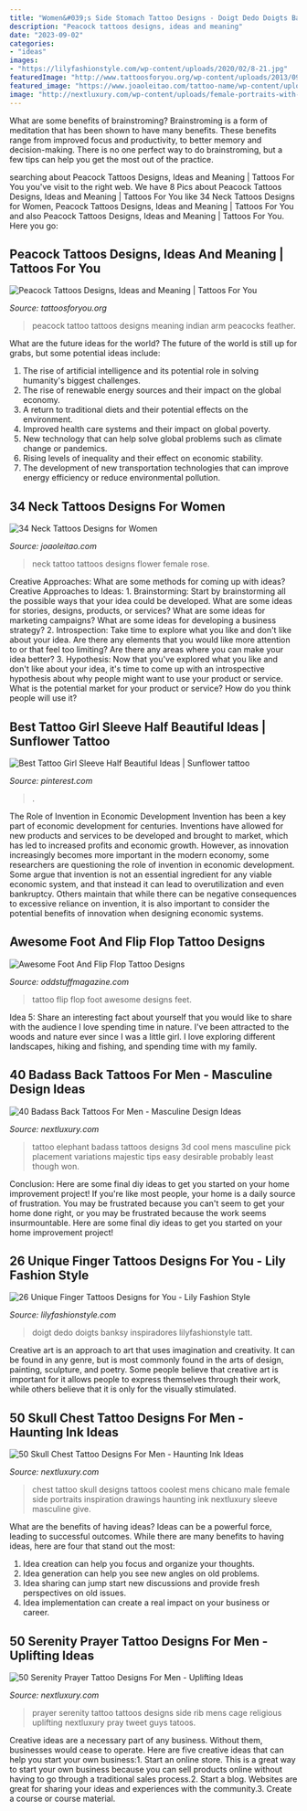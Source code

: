 ```yaml
---
title: "Women&#039;s Side Stomach Tattoo Designs - Doigt Dedo Doigts Banksy Inspiradores Lilyfashionstyle Tatt"
description: "Peacock tattoos designs, ideas and meaning"
date: "2023-09-02"
categories:
- "ideas"
images:
- "https://lilyfashionstyle.com/wp-content/uploads/2020/02/8-21.jpg"
featuredImage: "http://www.tattoosforyou.org/wp-content/uploads/2013/09/Peacock-Tattoo-768x1024.jpg"
featured_image: "https://www.joaoleitao.com/tattoo-name/wp-content/uploads/neck-tattoo-ideas-rose.jpg"
image: "http://nextluxury.com/wp-content/uploads/female-portraits-with-skull-male-chest-tattoo-designs.jpg"
---
```



What are some benefits of brainstroming?
Brainstroming is a form of meditation that has been shown to have many benefits. These benefits range from improved focus and productivity, to better memory and decision-making. There is no one perfect way to do brainstroming, but a few tips can help you get the most out of the practice.

	

		
searching about Peacock Tattoos Designs, Ideas and Meaning | Tattoos For You you've visit to the right web. We have 8 Pics about Peacock Tattoos Designs, Ideas and Meaning | Tattoos For You like 34 Neck Tattoos Designs for Women, Peacock Tattoos Designs, Ideas and Meaning | Tattoos For You and also Peacock Tattoos Designs, Ideas and Meaning | Tattoos For You. Here you go:
		
    
## Peacock Tattoos Designs, Ideas And Meaning | Tattoos For You

<img loading=lazy src="http://www.tattoosforyou.org/wp-content/uploads/2013/09/Peacock-Tattoo-768x1024.jpg" onerror="this.onerror=null;this.src='https://tse4.mm.bing.net/th?id=OIP.MDxKSn3sOpqIrDI_d8xSqgHaJ4&amp;pid=15.1';" alt="Peacock Tattoos Designs, Ideas and Meaning | Tattoos For You">

_Source: tattoosforyou.org_

>peacock tattoo tattoos designs meaning indian arm peacocks feather. 

	

What are the future ideas for the world?
The future of the world is still up for grabs, but some potential ideas include: 
1. The rise of artificial intelligence and its potential role in solving humanity's biggest challenges. 
2. The rise of renewable energy sources and their impact on the global economy. 
3. A return to traditional diets and their potential effects on the environment. 
4. Improved health care systems and their impact on global poverty. 
5. New technology that can help solve global problems such as climate change or pandemics. 
6. Rising levels of inequality and their effect on economic stability. 
7. The development of new transportation technologies that can improve energy efficiency or reduce environmental pollution.

    
## 34 Neck Tattoos Designs For Women

<img loading=lazy src="https://www.joaoleitao.com/tattoo-name/wp-content/uploads/neck-tattoo-ideas-rose.jpg" onerror="this.onerror=null;this.src='https://tse1.mm.bing.net/th?id=OIP.7bUtdsU18WCE9ibGM4BjbQHaKW&amp;pid=15.1';" alt="34 Neck Tattoos Designs for Women">

_Source: joaoleitao.com_

>neck tattoo tattoos designs flower female rose. 

	

Creative Approaches: What are some methods for coming up with ideas?
Creative Approaches to Ideas: 1. Brainstorming: Start by brainstorming all the possible ways that your idea could be developed. What are some ideas for stories, designs, products, or services? What are some ideas for marketing campaigns? What are some ideas for developing a business strategy? 2. Introspection: Take time to explore what you like and don't like about your idea. Are there any elements that you would like more attention to or that feel too limiting? Are there any areas where you can make your idea better? 3. Hypothesis: Now that you've explored what you like and don't like about your idea, it's time to come up with an introspective hypothesis about why people might want to use your product or service. What is the potential market for your product or service? How do you think people will use it? 
    
## Best Tattoo Girl Sleeve Half Beautiful Ideas | Sunflower Tattoo

<img loading=lazy src="https://i.pinimg.com/736x/db/c1/63/dbc1636dbd3050f2df5723d4689ab4bf.jpg" onerror="this.onerror=null;this.src='https://tse4.mm.bing.net/th?id=OIP.SxlMuwYVsl6mVgHl0InoCAAAAA&amp;pid=15.1';" alt="Best Tattoo Girl Sleeve Half Beautiful Ideas | Sunflower tattoo">

_Source: pinterest.com_

>. 

	

The Role of Invention in Economic Development
Invention has been a key part of economic development for centuries. Inventions have allowed for new products and services to be developed and brought to market, which has led to increased profits and economic growth. 
However, as innovation increasingly becomes more important in the modern economy, some researchers are questioning the role of invention in economic development. Some argue that invention is not an essential ingredient for any viable economic system, and that instead it can lead to overutilization and even bankruptcy. Others maintain that while there can be negative consequences to excessive reliance on invention, it is also important to consider the potential benefits of innovation when designing economic systems.

    
## Awesome Foot And Flip Flop Tattoo Designs

<img loading=lazy src="https://oddstuffmagazine.com/wp-content/uploads/2013/08/Feet-Tattoo-Designs-25-532x800.jpg" onerror="this.onerror=null;this.src='https://tse3.mm.bing.net/th?id=OIP.2L7xAbbrmlbv4Zq7nIh0yAHaLI&amp;pid=15.1';" alt="Awesome Foot And Flip Flop Tattoo Designs">

_Source: oddstuffmagazine.com_

>tattoo flip flop foot awesome designs feet. 

	

Idea 5: Share an interesting fact about yourself that you would like to share with the audience
I love spending time in nature. I've been attracted to the woods and nature ever since I was a little girl. I love exploring different landscapes, hiking and fishing, and spending time with my family.

    
## 40 Badass Back Tattoos For Men - Masculine Design Ideas

<img loading=lazy src="http://nextluxury.com/wp-content/uploads/cool-elephant-3d-badass-back-tattoo-designs-for-men.jpg" onerror="this.onerror=null;this.src='https://tse4.mm.bing.net/th?id=OIP.NZ_lQRqPYLx2ZGoS6GVVuAHaHa&amp;pid=15.1';" alt="40 Badass Back Tattoos For Men - Masculine Design Ideas">

_Source: nextluxury.com_

>tattoo elephant badass tattoos designs 3d cool mens masculine pick placement variations majestic tips easy desirable probably least though won. 

	

Conclusion: Here are some final diy ideas to get you started on your home improvement project!
If you're like most people, your home is a daily source of frustration. You may be frustrated because you can't seem to get your home done right, or you may be frustrated because the work seems insurmountable. Here are some final diy ideas to get you started on your home improvement project!

    
## 26 Unique Finger Tattoos Designs For You - Lily Fashion Style

<img loading=lazy src="https://lilyfashionstyle.com/wp-content/uploads/2020/02/8-21.jpg" onerror="this.onerror=null;this.src='https://tse4.mm.bing.net/th?id=OIP.bjgO-QmHp-A3T5p3JygMaQHaKq&amp;pid=15.1';" alt="26 Unique Finger Tattoos Designs for You - Lily Fashion Style">

_Source: lilyfashionstyle.com_

>doigt dedo doigts banksy inspiradores lilyfashionstyle tatt. 

	

Creative art is an approach to art that uses imagination and creativity. It can be found in any genre, but is most commonly found in the arts of design, painting, sculpture, and poetry. Some people believe that creative art is important for it allows people to express themselves through their work, while others believe that it is only for the visually stimulated.

    
## 50 Skull Chest Tattoo Designs For Men - Haunting Ink Ideas

<img loading=lazy src="http://nextluxury.com/wp-content/uploads/female-portraits-with-skull-male-chest-tattoo-designs.jpg" onerror="this.onerror=null;this.src='https://tse3.mm.bing.net/th?id=OIP.0K7xT9G0iai7YlUYGUey7AHaJK&amp;pid=15.1';" alt="50 Skull Chest Tattoo Designs For Men - Haunting Ink Ideas">

_Source: nextluxury.com_

>chest tattoo skull designs tattoos coolest mens chicano male female side portraits inspiration drawings haunting ink nextluxury sleeve masculine give. 

	

What are the benefits of having ideas?
Ideas can be a powerful force, leading to successful outcomes. While there are many benefits to having ideas, here are four that stand out the most: 
1. Idea creation can help you focus and organize your thoughts.
2. Idea generation can help you see new angles on old problems.
3. Idea sharing can jump start new discussions and provide fresh perspectives on old issues. 
4. Idea implementation can create a real impact on your business or career.

    
## 50 Serenity Prayer Tattoo Designs For Men - Uplifting Ideas

<img loading=lazy src="http://nextluxury.com/wp-content/uploads/mens-religious-serenity-prayer-rib-cage-side-tattoos.jpg" onerror="this.onerror=null;this.src='https://tse2.mm.bing.net/th?id=OIP.Ks3pt8HfEaFKt5dUgpnnHwHaHU&amp;pid=15.1';" alt="50 Serenity Prayer Tattoo Designs For Men - Uplifting Ideas">

_Source: nextluxury.com_

>prayer serenity tattoo tattoos designs side rib mens cage religious uplifting nextluxury pray tweet guys tatoos. 

	

Creative ideas are a necessary part of any business. Without them, businesses would cease to operate. Here are five creative ideas that can help you start your own business:1. Start an online store. This is a great way to start your own business because you can sell products online without having to go through a traditional sales process.2. Start a blog. Websites are great for sharing your ideas and experiences with the community.3. Create a course or course material.

